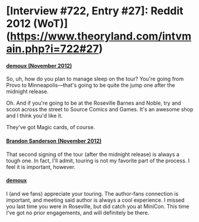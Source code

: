 # [Interview #722, Entry #27]: Reddit 2012 (WoT)](https://www.theoryland.com/intvmain.php?i=722#27)

#### [demoux (November 2012)](http://www.reddit.com/r/WoT/comments/13yi14/its_gettin_real_a_memory_of_light_first_copy/c78qpgq)

So, uh, how do you plan to manage sleep on the tour? You're going from Provo to Minneapolis—that's going to be quite the jump one after the midnight release.

Oh. And if you're going to be at the Roseville Barnes and Noble, try and scoot across the street to Source Comics and Games. It's an awesome shop and I think you'd like it.

They've got Magic cards, of course.

#### [Brandon Sanderson (November 2012)](http://www.reddit.com/r/WoT/comments/13yi14/its_gettin_real_a_memory_of_light_first_copy/c78umkq)

That second signing of the tour (after the midnight release) is always a tough one. In fact, I'll admit, touring is not my favorite part of the process. I feel it is important, however.

#### [demoux](http://www.reddit.com/r/WoT/comments/13yi14/its_gettin_real_a_memory_of_light_first_copy/c78v4ne)

I (and we fans) appreciate your touring. The author-fans connection is important, and meeting said author is always a cool experience. I missed you last time you were in Roseville, but did catch you at MiniCon. This time I've got no prior engagements, and will definitely be there.

